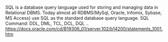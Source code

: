 SQL is a database query language used for storing and managing data in Relational DBMS.
Today almost all RDBMS(MySql, Oracle, Infomix, Sybase, MS Access) use SQL as the standard database query language.
SQL Command: DDL, DML, TCL, DCL, DQL ..
        https://docs.oracle.com/cd/B19306_01/server.102/b14200/statements_1001.htm

